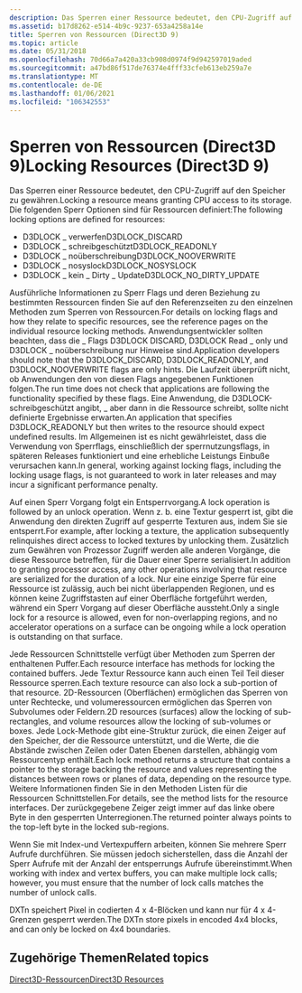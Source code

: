 ```yaml
---
description: Das Sperren einer Ressource bedeutet, den CPU-Zugriff auf den Speicher zu gewähren.
ms.assetid: b17d8262-e514-4b9c-9237-653a4258a14e
title: Sperren von Ressourcen (Direct3D 9)
ms.topic: article
ms.date: 05/31/2018
ms.openlocfilehash: 70d66a7a420a33cb908d0974f9d942597019aded
ms.sourcegitcommit: a47bd86f517de76374e4fff33cfeb613eb259a7e
ms.translationtype: MT
ms.contentlocale: de-DE
ms.lasthandoff: 01/06/2021
ms.locfileid: "106342553"
---
```

# <a name="locking-resources-direct3d-9"></a><span data-ttu-id="3a47d-103">Sperren von Ressourcen (Direct3D 9)</span><span class="sxs-lookup"><span data-stu-id="3a47d-103">Locking Resources (Direct3D 9)</span></span>

<span data-ttu-id="3a47d-104">Das Sperren einer Ressource bedeutet, den CPU-Zugriff auf den Speicher zu gewähren.</span><span class="sxs-lookup"><span data-stu-id="3a47d-104">Locking a resource means granting CPU access to its storage.</span></span> <span data-ttu-id="3a47d-105">Die folgenden Sperr Optionen sind für Ressourcen definiert:</span><span class="sxs-lookup"><span data-stu-id="3a47d-105">The following locking options are defined for resources:</span></span>

-   <span data-ttu-id="3a47d-106">D3DLOCK \_ verwerfen</span><span class="sxs-lookup"><span data-stu-id="3a47d-106">D3DLOCK\_DISCARD</span></span>
-   <span data-ttu-id="3a47d-107">D3DLOCK \_ schreibgeschützt</span><span class="sxs-lookup"><span data-stu-id="3a47d-107">D3DLOCK\_READONLY</span></span>
-   <span data-ttu-id="3a47d-108">D3DLOCK \_ noüberschreibung</span><span class="sxs-lookup"><span data-stu-id="3a47d-108">D3DLOCK\_NOOVERWRITE</span></span>
-   <span data-ttu-id="3a47d-109">D3DLOCK \_ nosyslock</span><span class="sxs-lookup"><span data-stu-id="3a47d-109">D3DLOCK\_NOSYSLOCK</span></span>
-   <span data-ttu-id="3a47d-110">D3DLOCK \_ kein \_ Dirty \_ Update</span><span class="sxs-lookup"><span data-stu-id="3a47d-110">D3DLOCK\_NO\_DIRTY\_UPDATE</span></span>

<span data-ttu-id="3a47d-111">Ausführliche Informationen zu Sperr Flags und deren Beziehung zu bestimmten Ressourcen finden Sie auf den Referenzseiten zu den einzelnen Methoden zum Sperren von Ressourcen.</span><span class="sxs-lookup"><span data-stu-id="3a47d-111">For details on locking flags and how they relate to specific resources, see the reference pages on the individual resource locking methods.</span></span> <span data-ttu-id="3a47d-112">Anwendungsentwickler sollten beachten, dass die \_ Flags D3DLOCK DISCARD, D3DLOCK Read \_ only und D3DLOCK \_ noüberschreibung nur Hinweise sind.</span><span class="sxs-lookup"><span data-stu-id="3a47d-112">Application developers should note that the D3DLOCK\_DISCARD, D3DLOCK\_READONLY, and D3DLOCK\_NOOVERWRITE flags are only hints.</span></span> <span data-ttu-id="3a47d-113">Die Laufzeit überprüft nicht, ob Anwendungen den von diesen Flags angegebenen Funktionen folgen.</span><span class="sxs-lookup"><span data-stu-id="3a47d-113">The run time does not check that applications are following the functionality specified by these flags.</span></span> <span data-ttu-id="3a47d-114">Eine Anwendung, die D3DLOCK-schreibgeschützt angibt, \_ aber dann in die Ressource schreibt, sollte nicht definierte Ergebnisse erwarten.</span><span class="sxs-lookup"><span data-stu-id="3a47d-114">An application that specifies D3DLOCK\_READONLY but then writes to the resource should expect undefined results.</span></span> <span data-ttu-id="3a47d-115">Im Allgemeinen ist es nicht gewährleistet, dass die Verwendung von Sperrflags, einschließlich der sperrnutzungsflags, in späteren Releases funktioniert und eine erhebliche Leistungs Einbuße verursachen kann.</span><span class="sxs-lookup"><span data-stu-id="3a47d-115">In general, working against locking flags, including the locking usage flags, is not guaranteed to work in later releases and may incur a significant performance penalty.</span></span>

<span data-ttu-id="3a47d-116">Auf einen Sperr Vorgang folgt ein Entsperrvorgang.</span><span class="sxs-lookup"><span data-stu-id="3a47d-116">A lock operation is followed by an unlock operation.</span></span> <span data-ttu-id="3a47d-117">Wenn z. b. eine Textur gesperrt ist, gibt die Anwendung den direkten Zugriff auf gesperrte Texturen aus, indem Sie sie entsperrt.</span><span class="sxs-lookup"><span data-stu-id="3a47d-117">For example, after locking a texture, the application subsequently relinquishes direct access to locked textures by unlocking them.</span></span> <span data-ttu-id="3a47d-118">Zusätzlich zum Gewähren von Prozessor Zugriff werden alle anderen Vorgänge, die diese Ressource betreffen, für die Dauer einer Sperre serialisiert.</span><span class="sxs-lookup"><span data-stu-id="3a47d-118">In addition to granting processor access, any other operations involving that resource are serialized for the duration of a lock.</span></span> <span data-ttu-id="3a47d-119">Nur eine einzige Sperre für eine Ressource ist zulässig, auch bei nicht überlappenden Regionen, und es können keine Zugriffstasten auf einer Oberfläche fortgeführt werden, während ein Sperr Vorgang auf dieser Oberfläche aussteht.</span><span class="sxs-lookup"><span data-stu-id="3a47d-119">Only a single lock for a resource is allowed, even for non-overlapping regions, and no accelerator operations on a surface can be ongoing while a lock operation is outstanding on that surface.</span></span>

<span data-ttu-id="3a47d-120">Jede Ressourcen Schnittstelle verfügt über Methoden zum Sperren der enthaltenen Puffer.</span><span class="sxs-lookup"><span data-stu-id="3a47d-120">Each resource interface has methods for locking the contained buffers.</span></span> <span data-ttu-id="3a47d-121">Jede Textur Ressource kann auch einen Teil Teil dieser Ressource sperren.</span><span class="sxs-lookup"><span data-stu-id="3a47d-121">Each texture resource can also lock a sub-portion of that resource.</span></span> <span data-ttu-id="3a47d-122">2D-Ressourcen (Oberflächen) ermöglichen das Sperren von unter Rechtecke, und volumeressourcen ermöglichen das Sperren von Subvolumes oder Feldern.</span><span class="sxs-lookup"><span data-stu-id="3a47d-122">2D resources (surfaces) allow the locking of sub-rectangles, and volume resources allow the locking of sub-volumes or boxes.</span></span> <span data-ttu-id="3a47d-123">Jede Lock-Methode gibt eine-Struktur zurück, die einen Zeiger auf den Speicher, der die Ressource unterstützt, und die Werte, die die Abstände zwischen Zeilen oder Daten Ebenen darstellen, abhängig vom Ressourcentyp enthält.</span><span class="sxs-lookup"><span data-stu-id="3a47d-123">Each lock method returns a structure that contains a pointer to the storage backing the resource and values representing the distances between rows or planes of data, depending on the resource type.</span></span> <span data-ttu-id="3a47d-124">Weitere Informationen finden Sie in den Methoden Listen für die Ressourcen Schnittstellen.</span><span class="sxs-lookup"><span data-stu-id="3a47d-124">For details, see the method lists for the resource interfaces.</span></span> <span data-ttu-id="3a47d-125">Der zurückgegebene Zeiger zeigt immer auf das linke obere Byte in den gesperrten Unterregionen.</span><span class="sxs-lookup"><span data-stu-id="3a47d-125">The returned pointer always points to the top-left byte in the locked sub-regions.</span></span>

<span data-ttu-id="3a47d-126">Wenn Sie mit Index-und Vertexpuffern arbeiten, können Sie mehrere Sperr Aufrufe durchführen. Sie müssen jedoch sicherstellen, dass die Anzahl der Sperr Aufrufe mit der Anzahl der entsperrungs Aufrufe übereinstimmt.</span><span class="sxs-lookup"><span data-stu-id="3a47d-126">When working with index and vertex buffers, you can make multiple lock calls; however, you must ensure that the number of lock calls matches the number of unlock calls.</span></span>

<span data-ttu-id="3a47d-127">DXTn speichert Pixel in codierten 4 x 4-Blöcken und kann nur für 4 x 4-Grenzen gesperrt werden.</span><span class="sxs-lookup"><span data-stu-id="3a47d-127">The DXTn store pixels in encoded 4x4 blocks, and can only be locked on 4x4 boundaries.</span></span>

## <a name="related-topics"></a><span data-ttu-id="3a47d-128">Zugehörige Themen</span><span class="sxs-lookup"><span data-stu-id="3a47d-128">Related topics</span></span>

<dl> <dt>

[<span data-ttu-id="3a47d-129">Direct3D-Ressourcen</span><span class="sxs-lookup"><span data-stu-id="3a47d-129">Direct3D Resources</span></span>](direct3d-resources.md)
</dt> </dl>

 

 



